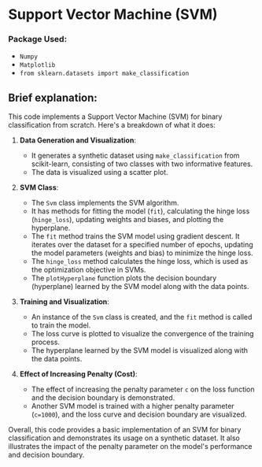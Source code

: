 # Support Vector Machine (SVM)

### Package Used:

- `Numpy`
- `Matplotlib`
- `from sklearn.datasets import make_classification`

## Brief explanation:

This code implements a Support Vector Machine (SVM) for binary classification from scratch. Here's a breakdown of what it does:

1. **Data Generation and Visualization**:

   - It generates a synthetic dataset using `make_classification` from scikit-learn, consisting of two classes with two informative features.
   - The data is visualized using a scatter plot.

2. **SVM Class**:

   - The `Svm` class implements the SVM algorithm.
   - It has methods for fitting the model (`fit`), calculating the hinge loss (`hinge_loss`), updating weights and biases, and plotting the hyperplane.
   - The `fit` method trains the SVM model using gradient descent. It iterates over the dataset for a specified number of epochs, updating the model parameters (weights and bias) to minimize the hinge loss.
   - The `hinge_loss` method calculates the hinge loss, which is used as the optimization objective in SVMs.
   - The `plotHyperplane` function plots the decision boundary (hyperplane) learned by the SVM model along with the data points.

3. **Training and Visualization**:

   - An instance of the `Svm` class is created, and the `fit` method is called to train the model.
   - The loss curve is plotted to visualize the convergence of the training process.
   - The hyperplane learned by the SVM model is visualized along with the data points.

4. **Effect of Increasing Penalty (Cost)**:
   - The effect of increasing the penalty parameter `c` on the loss function and the decision boundary is demonstrated.
   - Another SVM model is trained with a higher penalty parameter (`c=1000`), and the loss curve and decision boundary are visualized.

Overall, this code provides a basic implementation of an SVM for binary classification and demonstrates its usage on a synthetic dataset. It also illustrates the impact of the penalty parameter on the model's performance and decision boundary.
